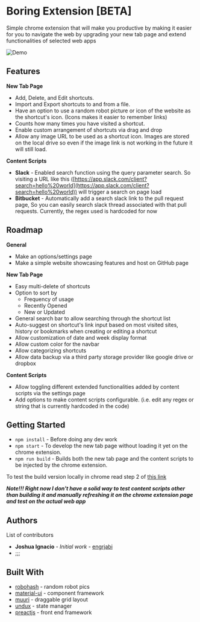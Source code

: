 
# Boring Extension [BETA]

Simple chrome extension that will make you productive by making it easier for you to navigate the web by upgrading your new tab page and extend functionalities of selected web apps

![Demo](https://i.ibb.co/FWrSr3K/demo-dash.gif)

## Features
**New Tab Page**
- Add, Delete, and Edit shortcuts.
- Import and Export shortcuts to and from a file.
- Have an option to use a random robot picture or icon of the website as the shortcut's icon. (Icons makes it easier to remember links)
- Counts how many times you have visited a shortcut.
- Enable custom arrangement of shortcuts via drag and drop
- Allow any image URL to be used as a shortcut icon. Images are stored on the local drive so even if the image link is not working in the future it will still load.

**Content Scripts**
- **Slack** - Enabled search function using the query parameter search. So visiting a URL like this ([https://app.slack.com/client?search=hello%20world](https://app.slack.com/client?search=hello%20world)) will trigger a search on page load
- **Bitbucket** - Automatically add a search slack link to the pull request page, So you can easily search slack thread associated with that pull requests. Currently, the regex used is hardcoded for now

## Roadmap
**General**
- Make an options/settings page
- Make a simple website showcasing features and host on GitHub page

**New Tab Page**
- Easy multi-delete of shortcuts
- Option to sort by 
	- Frequency of usage 
	- Recently Opened
	- New or Updated
- General search bar to allow searching through the shortcut list
- Auto-suggest on shortcut's link input based on most visited sites, history or bookmarks when creating or editing a shortcut 
- Allow customization of date and week display format
- Allow custom color for the navbar
- Allow categorizing shortcuts
- Allow data backup via a third party storage provider like google drive or dropbox

**Content Scripts**
- Allow toggling different extended functionalities added by content scripts via the settings page
- Add options to make content scripts configurable. (i.e. edit any regex or string that is currently hardcoded in the code)

## Getting Started

- `npm install` - Before doing any dev work
- `npm start` - To develop the new tab page without loading it yet on the chrome extension.
- `npm run build` - Builds both the new tab page and the content scripts to be injected by the chrome extension.

To test the build version locally in chrome read step 2 of [this link](https://support.google.com/chrome/a/answer/2714278?hl=en)

***Note!!! Right now I don't have a solid way to test content scripts other than building it and manually refreshing it on the chrome extension page and test on the actual web app***

## Authors

List of contributors 
- **Joshua Ignacio** - *Initial work* - [engrjabi](https://github.com/engrjabi)
- ;;;

## Built With

* [robohash](https://robohash.org/) - random robot pics
* [material-ui](https://material-ui.com/) - component framework
* [muuri](https://haltu.github.io/muuri/) - draggable grid layout
* [undux](https://github.com/bcherny/undux) - state manager
* [preactjs](https://preactjs.com/) - front end framework
